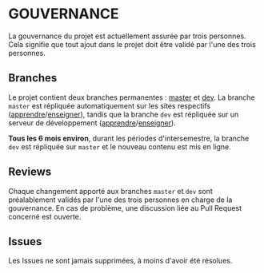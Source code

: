 # GOUVERNANCE

La gouvernance du projet est actuellement assurée par trois personnes. Cela signifie que tout ajout dans le projet doit être validé par l'une des trois personnes.

## Branches
Le projet contient deux branches permanentes : [master](https://github.com/edunumsec2/book) et [dev](https://github.com/edunumsec2/book/tree/dev). La branche `master` est répliquée automatiquement sur les sites respectifs ([apprendre](https://apprendre.modulo-info.ch/)/[enseigner](https://enseigner.modulo-info.ch/)), tandis que la branche `dev` est répliquée sur un serveur de développement ([apprendre](https://dev-apprendre.modulo-info.ch/)/[enseigner](https://dev-enseigner.modulo-info.ch/)).

**Tous les 6 mois environ**, durant les périodes d'intersemestre, la branche `dev` est répliquée sur `master` et le nouveau contenu est mis en ligne.

## Reviews
Chaque changement apporté aux branches `master` et `dev` sont préalablement validés par l'une des trois personnes en charge de la gouvernance. En cas de problème, une discussion liée au Pull Request concerné est ouverte. 

## Issues
Les Issues ne sont jamais supprimées, à moins d'avoir été résolues.
